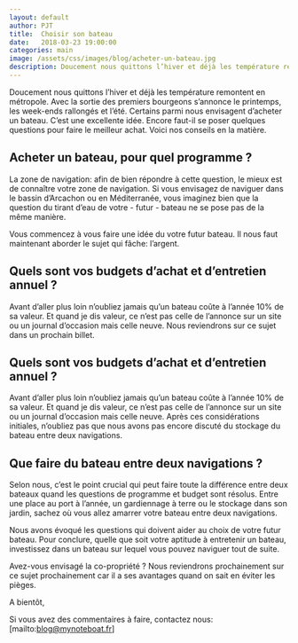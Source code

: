 ```yaml
---
layout: default
author: PJT
title:  Choisir son bateau
date:   2018-03-23 19:00:00
categories: main
image: /assets/css/images/blog/acheter-un-bateau.jpg
description: Doucement nous quittons l’hiver et déjà les température remontent en métropole.  Avec la sortie des premiers bourgeons s’annonce le printemps, les we rallongés et l’été. Certains parmi nous envisagent d’acheter un bateau.  C’est une excellente idée, encore faut-il se poser quelques questions pour faire le meilleur achat. Voici nos conseils en la matière.
---
```

Doucement nous quittons l’hiver et déjà les température remontent en métropole.  Avec la sortie des premiers bourgeons s’annonce le printemps, les week-ends rallongés et l’été. Certains parmi nous envisagent d’acheter un bateau.  C’est une excellente idée. Encore faut-il se poser quelques questions pour faire le meilleur achat. Voici nos conseils en la matière.<!--break-->

## Acheter un bateau, pour quel programme ?
La zone de navigation: afin de bien répondre à cette question, le mieux est de connaître votre zone de navigation.  Si vous envisagez de naviguer dans le bassin d’Arcachon ou en Méditerranée, vous imaginez bien que la question du tirant d’eau de votre - futur - bateau ne se pose pas de la même manière.

Vous commencez à vous faire une idée du votre futur bateau. Il nous faut maintenant aborder le sujet qui fâche: l’argent.

## Quels sont vos budgets d’achat et d’entretien annuel ?
Avant d’aller plus loin n’oubliez jamais qu’un bateau coûte à l’année 10% de sa valeur.  Et quand je dis valeur, ce n’est pas celle de l’annonce sur un site ou un journal d’occasion mais celle neuve. Nous reviendrons sur ce sujet dans un prochain billet.

## Quels sont vos budgets d’achat et d’entretien annuel ?
Avant d’aller plus loin n’oubliez jamais qu’un bateau coûte à l’année 10% de sa valeur.  Et quand je dis valeur, ce n’est pas celle de l’annonce sur un site ou un journal d’occasion mais celle neuve.
Après ces considérations initiales, n’oubliez pas que nous avons pas encore discuté du stockage du bateau entre deux navigations.

## Que faire du bateau entre deux navigations ?
Selon nous, c’est le point crucial qui peut faire toute la différence entre deux bateaux quand les questions de programme et budget sont résolus.  Entre une place au port à l’année, un gardiennage à terre ou le stockage dans son jardin, sachez où vous allez amarrer votre bateau entre deux navigations.

Nous avons évoqué les questions qui doivent aider au choix de votre futur bateau.  Pour conclure, quelle que soit votre aptitude à entretenir un bateau, investissez dans un bateau sur lequel vous pouvez naviguer tout de suite.  

Avez-vous envisagé la co-propriété ? Nous reviendrons prochainement sur ce sujet prochainement car il a ses avantages quand on sait en éviter les pièges.

A bientôt,

Si vous avez des commentaires à faire, contactez nous: [mailto:blog@mynoteboat.fr]